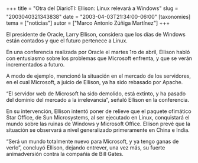 +++
title = "Otra del DiarioTI: Ellison: Linux relevará a Windows"
slug = "2003040321343838"
date = "2003-04-03T21:34:00-06:00"
[taxonomies]
tema = ["noticias"]
autor = ["Marco Antonio Zúñiga Martínez"]
+++

El presidente de Oracle, Larry Ellison, considera que los días de
Windows están contados y que el futuro pertenece a Linux.

En una conferencia realizada por Oracle el martes 1ro de abril, Ellison
habló con entusiasmo sobre los problemas que Microsoft enfrenta, y que
se verán incrementados a futuro.

<!-- more -->
A modo de ejemplo, mencionó la situación en el mercado de los
servidores, en el cual Microsoft, a juicio de Ellison, ya ha sido
rebasado por Apache.

“El servidor web de Microsoft ha sido demolido, está extinto, y ha
pasado del dominio del mercado a la irrelevancia”, señaló Ellison en la
conferencia.

En su intervención, Ellison intentó poner de relieve que el paquete
ofimático Star Office, de Sun Microsystems, al ser ejecutado en Linux,
conquistará el mundo sobre las ruinas de Windows y Microsoft Office.
Ellison prevé que la situación se observará a nivel generalizado
primeramente en China e India.

“Será un mundo totalmente nuevo para Microsoft, y ya tengo ganas de
verlo”, concluyó Ellison, dejando entrever, una vez más, su fuerte
animadversión contra la compañía de Bill Gates.
